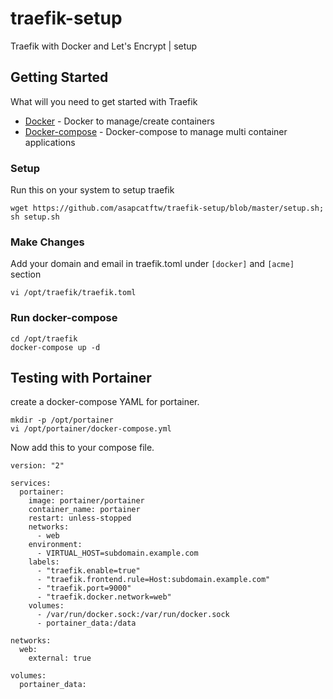 # traefik-setup
Traefik with Docker and Let's Encrypt | setup


## Getting Started
What will you need to get started with Traefik
* [Docker](https://www.docker.com/) - Docker to manage/create containers 
* [Docker-compose](https://docs.docker.com/compose/) - Docker-compose to manage multi container applications

### Setup
Run this on your system to setup traefik
```
wget https://github.com/asapcatftw/traefik-setup/blob/master/setup.sh;  sh setup.sh
```

### Make Changes
Add your domain and email in traefik.toml under `[docker]` and `[acme]` section
```
vi /opt/traefik/traefik.toml
```

### Run docker-compose
```
cd /opt/traefik
docker-compose up -d
```


## Testing with Portainer
create a docker-compose YAML for portainer.
```
mkdir -p /opt/portainer
vi /opt/portainer/docker-compose.yml
```

Now add this to your compose file.
```
version: "2"

services:
  portainer:
    image: portainer/portainer
    container_name: portainer
    restart: unless-stopped
    networks:
      - web
    environment:
      - VIRTUAL_HOST=subdomain.example.com
    labels:
      - "traefik.enable=true"
      - "traefik.frontend.rule=Host:subdomain.example.com"
      - "traefik.port=9000"
      - "traefik.docker.network=web"
    volumes:
      - /var/run/docker.sock:/var/run/docker.sock
      - portainer_data:/data

networks:
  web:
    external: true

volumes:
  portainer_data:
```
